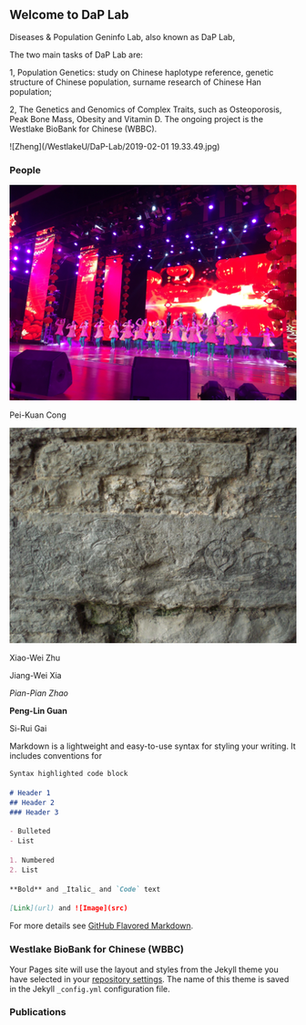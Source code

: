 ## Welcome to DaP Lab

Diseases & Population Geninfo Lab, also known as DaP Lab, 

The two main tasks of DaP Lab are:

1, Population Genetics: study on Chinese haplotype reference, genetic structure of Chinese population, surname research of Chinese Han population;

2, The Genetics and Genomics of Complex Traits, such as Osteoporosis, Peak Bone Mass, Obesity and Vitamin D. The ongoing project is the Westlake BioBank for Chinese (WBBC).

![Zheng](/WestlakeU/DaP-Lab/2019-02-01 19.33.49.jpg)

### People

![Hou-Feng Zheng](https://github.com/WestlakeU/DaP-Lab/blob/master/2019-02-01%2019.33.49.jpg)

Pei-Kuan Cong

![Wei-Yang Bai](https://github.com/WestlakeU/DaP-Lab/blob/master/CIMG0004.JPG)

Xiao-Wei Zhu

Jiang-Wei Xia

_Pian-Pian Zhao_

**Peng-Lin Guan**

Si-Rui Gai

Markdown is a lightweight and easy-to-use syntax for styling your writing. It includes conventions for

```markdown
Syntax highlighted code block

# Header 1
## Header 2
### Header 3

- Bulleted
- List

1. Numbered
2. List

**Bold** and _Italic_ and `Code` text

[Link](url) and ![Image](src)
```

For more details see [GitHub Flavored Markdown](https://guides.github.com/features/mastering-markdown/).

### Westlake BioBank for Chinese (WBBC)

Your Pages site will use the layout and styles from the Jekyll theme you have selected in your [repository settings](https://github.com/WestlakeU/DaP-Lab/settings). The name of this theme is saved in the Jekyll `_config.yml` configuration file.

### Publications



